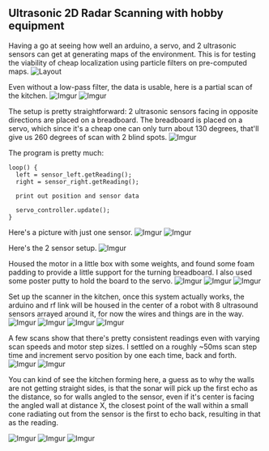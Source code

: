 Ultrasonic 2D Radar Scanning with hobby equipment
---
Having a go at seeing how well an arduino, a servo, and 2 ultrasonic sensors can get at generating maps of the environment.
This is for testing the viability of cheap localization using particle filters on pre-computed maps.
![Layout](http://i.imgur.com/nGzrfhP.jpg)

Even without a low-pass filter, the data is usable, here is a partial scan of the kitchen.
![Imgur](http://i.imgur.com/abyPgFH.png)
![Imgur](http://i.imgur.com/yHH4N0P.png)


The setup is pretty straightforward:
2 ultrasonic sensors facing in opposite directions are placed on a breadboard.
The breadboard is placed on a servo, which since it's a cheap one can only turn about 130 degrees, that'll give us 260 degrees of scan with 2 blind spots.
![Imgur](http://i.imgur.com/jbBMUz5.png)

The program is pretty much:
```
loop() {
  left = sensor_left.getReading();
  right = sensor_right.getReading();

  print out position and sensor data
  
  servo_controller.update(); 
}
```

Here's a picture with just one sensor.
![Imgur](http://i.imgur.com/LXJOIuC.png)
![Imgur](http://i.imgur.com/2s2sfuV.png)

Here's the 2 sensor setup.
![Imgur](http://i.imgur.com/MEwrOy5.png)

Housed the motor in a little box with some weights, and found some foam padding to provide a little support for the turning breadboard. I also used some poster putty to hold the board to the servo.
![Imgur](http://i.imgur.com/DR9j3Hr.png)
![Imgur](http://i.imgur.com/d8wNUdt.png)
![Imgur](http://i.imgur.com/ZoXTbn5.png)

Set up the scanner in the kitchen, once this system actually works, the arduino and rf link will be housed in the center of a robot with 8 ultrasound sensors arrayed around it, for now the wires and things are in the way.
![Imgur](http://i.imgur.com/abyPgFH.png)
![Imgur](http://i.imgur.com/T2lwSg6.png)
![Imgur](http://i.imgur.com/yzZiVXr.png)
![Imgur](http://i.imgur.com/PMibB54.png)

A few scans show that there's pretty consistent readings even with varying scan speeds and motor step sizes. I settled on a roughly ~50ms scan step time and increment servo position by one each time, back and forth.
![Imgur](http://i.imgur.com/LA2pInw.png)
![Imgur](http://i.imgur.com/2YI363S.png)

You can kind of see the kitchen forming here, a guess as to why the walls are not getting straight sides, is that the sonar will pick up the first echo as the distance, so for walls angled to the sensor, even if it's center is facing the angled wall at distance X, the closest point of the wall within a small cone radiating out from the sensor is the first to echo back, resulting in that as the reading.

![Imgur](http://i.imgur.com/9ekR5X8.png)
![Imgur](http://i.imgur.com/8SEKVcw.png)
![Imgur](http://i.imgur.com/G6nVygL.png)
